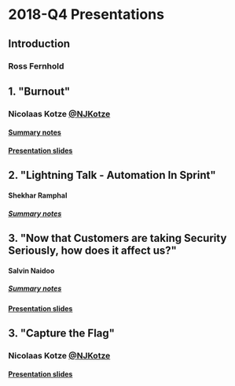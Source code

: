 # 2018-Q4 Presentations

## Introduction
### Ross Fernhold

## 1. "Burnout"
### Nicolaas Kotze [@NJKotze](https://twitter.com/NJKotze)

#### [Summary notes](Burnout.md)
#### [Presentation slides](Burnout.pptx)

## 2. "Lightning Talk - Automation In Sprint"
#### Shekhar Ramphal

##### [Summary notes](Automation_In_Sprint.md)

## 3. "Now that Customers are taking Security Seriously, how does it affect us?"
#### Salvin Naidoo

##### [Summary notes](Security.md)
#### [Presentation slides](Now_that_Customers_are_taking_Security_Seriously_how_does_it_affect_us.pptx)

## 3. "Capture the Flag"
### Nicolaas Kotze [@NJKotze](https://twitter.com/NJKotze)

#### [Presentation slides](CTTMeetup_FBCTF_Introduction_FINAL.pptx)
